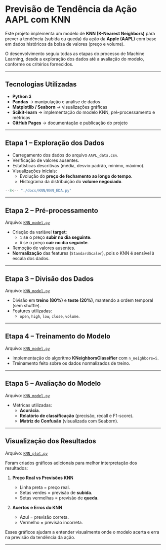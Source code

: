 # Previsão de Tendência da Ação AAPL com KNN

Este projeto implementa um modelo de **KNN (K-Nearest Neighbors)** para prever a tendência (subida ou queda) da ação da **Apple (AAPL)** com base em dados históricos da bolsa de valores (preço e volume).

O desenvolvimento seguiu todas as etapas do processo de Machine Learning, desde a exploração dos dados até a avaliação do modelo, conforme os critérios fornecidos.

---

## Tecnologias Utilizadas
- **Python 3**
- **Pandas** → manipulação e análise de dados
- **Matplotlib / Seaborn** → visualizações gráficas
- **Scikit-learn** → implementação do modelo KNN, pré-processamento e métricas
- **GitHub Pages** → documentação e publicação do projeto

---

## Etapa 1 – Exploração dos Dados 

- Carregamento dos dados do arquivo `AAPL_data.csv`.  
- Verificação de valores ausentes.  
- Estatísticas descritivas (média, desvio padrão, mínimo, máximo).  
- Visualizações iniciais:
  - Evolução do **preço de fechamento ao longo do tempo**.
  - Histograma da distribuição do **volume negociado**.

``` python exec="on" html="1"
--8<-- "./docs/KNN/KNN_EDA.py"
```

---

## Etapa 2 – Pré-processamento 

Arquivo: [`KNN_model.py`](./KNN_model.py)

- Criação da variável **target**:
  - `1` se o preço **subir no dia seguinte**.
  - `0` se o preço **cair no dia seguinte**.
- Remoção de valores ausentes.
- **Normalização** das features (`StandardScaler`), pois o KNN é sensível à escala dos dados.

---

## Etapa 3 – Divisão dos Dados 

Arquivo: [`KNN_model.py`](./KNN_model.py)

- Divisão em **treino (80%)** e **teste (20%)**, mantendo a ordem temporal (sem shuffle).  
- Features utilizadas:
  - `open`, `high`, `low`, `close`, `volume`.

---

## Etapa 4 – Treinamento do Modelo 

Arquivo: [`KNN_model.py`](./KNN_model.py)

- Implementação do algoritmo **KNeighborsClassifier** com `n_neighbors=5`.  
- Treinamento feito sobre os dados normalizados de treino.

---

## Etapa 5 – Avaliação do Modelo 

Arquivo: [`KNN_model.py`](./KNN_model.py)

- Métricas utilizadas:
  - **Acurácia**.
  - **Relatório de classificação** (precisão, recall e F1-score).  
  - **Matriz de Confusão** (visualizada com Seaborn).  

---

## Visualização dos Resultados

Arquivo: [`KNN_plot.py`](./KNN_plot.py)

Foram criados gráficos adicionais para melhor interpretação dos resultados:

1. **Preço Real vs Previsões KNN**
   - Linha preta = preço real.
   - Setas verdes = previsão de **subida**.
   - Setas vermelhas = previsão de **queda**.

2. **Acertos e Erros do KNN**
   - Azul = previsão correta.
   - Vermelho = previsão incorreta.

Esses gráficos ajudam a entender visualmente onde o modelo acerta e erra na previsão da tendência da ação.

---


